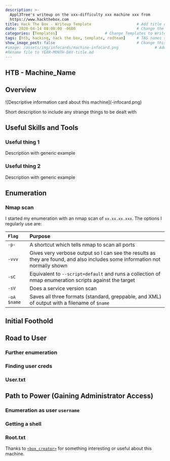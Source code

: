 ```yaml
---
description: >-
  Appl3Tree's writeup on the xxx-difficulty xxx machine xxx from 
  https://www.hackthebox.com
title: Hack The Box - Writeup Template                    # Add title of the machine here
date: 2020-04-14 08:00:00 -0600                           # Change the date to match completion date
categories: [Templates]                     # Change Templates to Write-ups, Hack the Box
tags: [htb, hacking, hack the box, template, redteam]     # TAG names should always be lowercase; replace template with writeup, and add relevant tags
show_image_post: false                                    # Change this to true
#image: /assets/img/infocards/machine-infocard.png                # Add infocard image here for post preview image
#Rename file to YEAR-MONTH-DAY-title.md
---
```


## HTB - Machine_Name

## Overview

![Descriptive information card about this machine](<machine>-infocard.png)

Short description to include any strange things to be dealt with

## Useful Skills and Tools

### Useful thing 1

Description with generic example

### Useful thing 2

Description with generic example

## Enumeration

### Nmap scan

I started my enumeration with an nmap scan of `xx.xx.xx.xxx`.  The options I regularly use are: 

| `Flag` | Purpose |
| :--- | :--- |
| `-p-` | A shortcut which tells nmap to scan all ports |
| `-vvv` | Gives very verbose output so I can see the results as they are found, and also includes some information not normally shown |
| `-sC` | Equivalent to `--script=default` and runs a collection of nmap enumeration scripts against the target |
| `-sV` | Does a service version scan |
| `-oA $name` | Saves all three formats \(standard, greppable, and XML\) of output with a filename of `$name` |

## Initial Foothold

## Road to User

### Further enumeration

### Finding user creds

### User.txt


## Path to Power \(Gaining Administrator Access\)

### Enumeration as user `username`

### Getting a shell

### Root.txt

Thanks to [`<box_creator>`](https://www.hackthebox.eu/home/users/profile/<profile_num>) for something interesting or useful about this machine.
